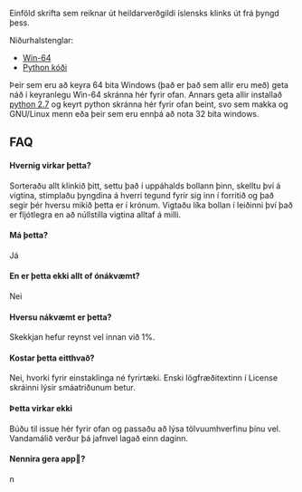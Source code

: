 Einföld skrifta sem reiknar út heildarverðgildi íslensks klinks út frá þyngd þess.

Niðurhalstenglar:
*  [Win-64](https://a.cocaine.ninja/nagquu.zip)
*  [Python kóði](https://a.cocaine.ninja/pbgipa.py)

Þeir sem eru að keyra 64 bita Windows (það er það sem allir eru með) geta náð í keyranlegu Win-64 skránna hér fyrir ofan. Annars geta allir installað [python 2.7](https://www.python.org/downloads/release/python-2712/) og keyrt python skránna hér fyrir ofan beint, svo sem makka og GNU/Linux menn eða þeir sem eru ennþá að nota 32 bita windows.
## FAQ  
#### Hvernig virkar þetta? ####
Sorteraðu allt klinkið þitt, settu það í uppáhalds bollann þinn, skelltu því á vigtina, stimplaðu þyngdina á hverri tegund fyrir sig inn í forritið og það segir þér hversu mikið þetta er í krónum. Vigtaðu líka bollan í leiðinni því það er fljótlegra en að núllstilla vigtina alltaf á milli.
#### Má þetta? ####
Já
#### En er þetta ekki allt of ónákvæmt? ###
Nei
#### Hversu nákvæmt er þetta? ####
Skekkjan hefur reynst vel innan við 1%.
#### Kostar þetta eitthvað? ####
Nei, hvorki fyrir einstaklinga né fyrirtæki. Enski lögfræðitextinn í License skráinni lýsir smáatriðunum betur.
#### Þetta virkar ekki ####
Búðu til issue hér fyrir ofan og passaðu að lýsa tölvuumhverfinu þínu vel. Vandamálið verður þá jafnvel lagað einn daginn.
#### Nennira gera app:poop:? ####
n
